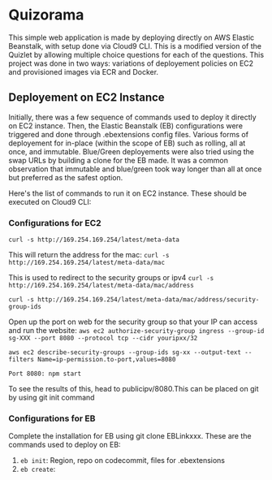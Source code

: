 # Quizorama
This simple web application is made by deploying directly on AWS Elastic Beanstalk, with setup done via Cloud9 CLI. This is a modified version of the Quizlet by allowing multiple choice questions for each of the questions. This project was done in two ways: variations of deployement policies on EC2 and provisioned images via ECR and Docker. 

## Deployement on EC2 Instance ##
Initially, there was a few sequence of commands used to deploy it directly on EC2 instance. Then, the Elastic Beanstalk (EB) configurations were triggered and done through .ebextensions config files. Various forms of deployement for in-place (within the scope of EB) such as rolling, all at once, and immutable. Blue/Green deployements were also tried using the swap URLs by building a clone for the EB made. It was a common observation that immutable and blue/green took way longer than all at once but preferred as the safest option. 

Here's the list of commands to run it on EC2 instance. These should be executed on Cloud9 CLI:

### Configurations for EC2 ###
`
curl -s http://169.254.169.254/latest/meta-data
`

This will return the address for the mac:
`
curl -s http://169.254.169.254/latest/meta-data/mac
`

This is used to redirect to the security groups or ipv4
`
curl -s http://169.254.169.254/latest/meta-data/mac/address 
`

`
curl -s http://169.254.169.254/latest/meta-data/mac/address/security-group-ids 
`

Open up the port on web for the security group so that your IP can access and run the website:
`
aws ec2 authorize-security-group ingress --group-id sg-XXX --port 8080 --protocol tcp --cidr youripxx/32
`


`
aws ec2 describe-security-groups --group-ids sg-xx --output-text --filters Name=ip-permission.to-port,values=8080
`

`
Port 8080: npm start
`

To see the results of this, head to publicipv/8080.This can be placed on git by using git init command

### Configurations for EB ###
Complete the installation for EB using git clone EBLinkxxx. These are the commands used to deploy on EB:
1. `eb init`: Region, repo on codecommit, files for .ebextensions
2. `eb create`: 

